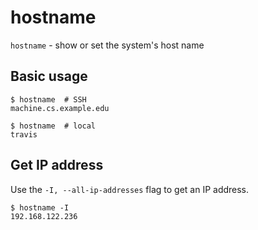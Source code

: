 # hostname

`hostname` - show or set the system's host name

## Basic usage
```
$ hostname  # SSH
machine.cs.example.edu

$ hostname  # local
travis
```

## Get IP address
Use the `-I, --all-ip-addresses` flag to get an IP address.
```
$ hostname -I
192.168.122.236
```
